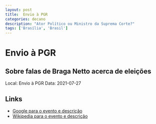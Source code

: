 ```yaml
---
layout: post
title:  Envio à PGR
categories: decano
description: "Ator Político ou Ministro da Suprema Corte?"
tags: ['Brasília', 'Brasil']
---
```


# Envio à PGR
## Sobre falas de Braga Netto acerca de eleições
Local: Envio à PGR
Data: 2021-07-27

## Links 
- [Google para o evento e descrição](https://www.google.com/search?q=Gilmar%20Mendes%20%2B%20Envio%20%C3%A0%20PGR%20Sobre%20falas%20de%20Braga%20Netto%20acerca%20de%20elei%C3%A7%C3%B5es%20Bras%C3%ADlia%2C%20Brasil)
- [Wikipedia para o evento e descrição](https://en.wikipedia.org/w/index.php?search=Gilmar%20Mendes%20%2B%20Envio%20%C3%A0%20PGR%20Sobre%20falas%20de%20Braga%20Netto%20acerca%20de%20elei%C3%A7%C3%B5es%20Bras%C3%ADlia%2C%20Brasil)
